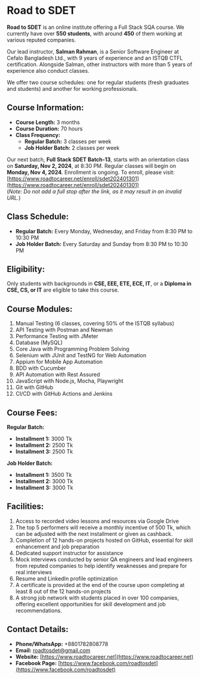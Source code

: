 
# Road to SDET

**Road to SDET** is an online institute offering a Full Stack SQA course. We currently have over **550 students**, with around **450** of them working at various reputed companies.

Our lead instructor, **Salman Rahman**, is a Senior Software Engineer at Cefalo Bangladesh Ltd., with 9 years of experience and an ISTQB CTFL certification. Alongside Salman, other instructors with more than 5 years of experience also conduct classes.

We offer two course schedules: one for regular students (fresh graduates and students) and another for working professionals.

## Course Information:
- **Course Length:** 3 months  
- **Course Duration:** 70 hours  
- **Class Frequency:**
  - **Regular Batch:** 3 classes per week  
  - **Job Holder Batch:** 2 classes per week  

Our next batch, **Full Stack SDET Batch-13**, starts with an orientation class on **Saturday, Nov 2, 2024**, at 8:30 PM. Regular classes will begin on **Monday, Nov 4, 2024**. Enrollment is ongoing. To enroll, please visit: [https://www.roadtocareer.net/enroll/sdet202401301](https://www.roadtocareer.net/enroll/sdet202401301)  
(*Note: Do not add a full stop after the link, as it may result in an invalid URL.*)

## Class Schedule:
- **Regular Batch:** Every Monday, Wednesday, and Friday from 8:30 PM to 10:30 PM  
- **Job Holder Batch:** Every Saturday and Sunday from 8:30 PM to 10:30 PM  

## Eligibility:
Only students with backgrounds in **CSE, EEE, ETE, ECE, IT**, or a **Diploma in CSE, CS, or IT** are eligible to take this course.

## Course Modules:
1. Manual Testing (6 classes, covering 50% of the ISTQB syllabus)  
2. API Testing with Postman and Newman  
3. Performance Testing with JMeter  
4. Database (MySQL)  
5. Core Java with Programming Problem Solving  
6. Selenium with JUnit and TestNG for Web Automation  
7. Appium for Mobile App Automation  
8. BDD with Cucumber  
9. API Automation with Rest Assured  
10. JavaScript with Node.js, Mocha, Playwright  
11. Git with GitHub  
12. CI/CD with GitHub Actions and Jenkins  

## Course Fees:
**Regular Batch:**
- **Installment 1:** 3000 Tk  
- **Installment 2:** 2500 Tk  
- **Installment 3:** 2500 Tk  

**Job Holder Batch:**
- **Installment 1:** 3500 Tk  
- **Installment 2:** 3000 Tk  
- **Installment 3:** 3000 Tk  

## Facilities:
1. Access to recorded video lessons and resources via Google Drive  
2. The top 5 performers will receive a monthly incentive of 500 Tk, which can be adjusted with the next installment or given as cashback.  
3. Completion of 12 hands-on projects hosted on GitHub, essential for skill enhancement and job preparation  
4. Dedicated support instructor for assistance  
5. Mock interviews conducted by senior QA engineers and lead engineers from reputed companies to help identify weaknesses and prepare for real interviews  
6. Resume and LinkedIn profile optimization  
7. A certificate is provided at the end of the course upon completing at least 8 out of the 12 hands-on projects  
8. A strong job network with students placed in over 100 companies, offering excellent opportunities for skill development and job recommendations.

## Contact Details:
- **Phone/WhatsApp:** +8801782808778  
- **Email:** roadtosdet@gmail.com  
- **Website:** [https://www.roadtocareer.net](https://www.roadtocareer.net)  
- **Facebook Page:** [https://www.facebook.com/roadtosdet](https://www.facebook.com/roadtosdet)